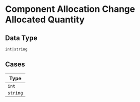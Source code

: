
# Component Allocation Change Allocated Quantity

## Data Type

`int|string`

## Cases

| Type |
|  --- |
| `int` |
| `string` |

